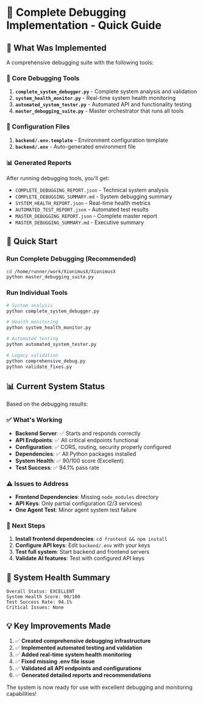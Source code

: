 # 🔧 Complete Debugging Implementation - Quick Guide

## 🎯 What Was Implemented

A comprehensive debugging suite with the following tools:

### 🔧 Core Debugging Tools

1. **`complete_system_debugger.py`** - Complete system analysis and validation
2. **`system_health_monitor.py`** - Real-time system health monitoring  
3. **`automated_system_tester.py`** - Automated API and functionality testing
4. **`master_debugging_suite.py`** - Master orchestrator that runs all tools

### 📄 Configuration Files

1. **`backend/.env.template`** - Environment configuration template
2. **`backend/.env`** - Auto-generated environment file

### 📊 Generated Reports

After running debugging tools, you'll get:
- `COMPLETE_DEBUGGING_REPORT.json` - Technical system analysis
- `COMPLETE_DEBUGGING_SUMMARY.md` - System debugging summary
- `SYSTEM_HEALTH_REPORT.json` - Real-time health metrics
- `AUTOMATED_TEST_REPORT.json` - Automated test results  
- `MASTER_DEBUGGING_REPORT.json` - Complete master report
- `MASTER_DEBUGGING_SUMMARY.md` - Executive summary

## 🚀 Quick Start

### Run Complete Debugging (Recommended)
```bash
cd /home/runner/work/XionimusX/XionimusX
python master_debugging_suite.py
```

### Run Individual Tools
```bash
# System analysis
python complete_system_debugger.py

# Health monitoring  
python system_health_monitor.py

# Automated testing
python automated_system_tester.py

# Legacy validation
python comprehensive_debug.py
python validate_fixes.py
```

## 📊 Current System Status

Based on the debugging results:

### ✅ What's Working
- **Backend Server**: ✅ Starts and responds correctly
- **API Endpoints**: ✅ All critical endpoints functional
- **Configuration**: ✅ CORS, routing, security properly configured
- **Dependencies**: ✅ All Python packages installed
- **System Health**: ✅ 90/100 score (Excellent)
- **Test Success**: ✅ 94.1% pass rate

### ⚠️ Issues to Address
- **Frontend Dependencies**: Missing `node_modules` directory
- **API Keys**: Only partial configuration (2/3 services)
- **One Agent Test**: Minor agent system test failure

### 🎯 Next Steps
1. **Install frontend dependencies**: `cd frontend && npm install`
2. **Configure API keys**: Edit `backend/.env` with your keys
3. **Test full system**: Start backend and frontend servers
4. **Validate AI features**: Test with configured API keys

## 🏥 System Health Summary

```
Overall Status: EXCELLENT  
System Health Score: 90/100
Test Success Rate: 94.1%
Critical Issues: None
```

## 💡 Key Improvements Made

1. ✅ **Created comprehensive debugging infrastructure**
2. ✅ **Implemented automated testing and validation**  
3. ✅ **Added real-time system health monitoring**
4. ✅ **Fixed missing .env file issue**
5. ✅ **Validated all API endpoints and configurations**
6. ✅ **Generated detailed reports and recommendations**

The system is now ready for use with excellent debugging and monitoring capabilities!
